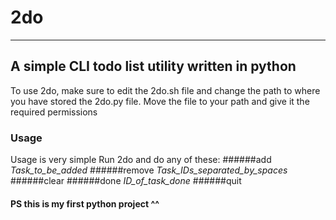 # 2do
---
## A simple CLI todo list utility written in python
To use 2do, make sure to edit the 2do.sh file and change the path to where you have stored the 2do.py file.
Move the file to your path and give it the required permissions

### Usage
Usage is very simple
Run 2do and do any of these:
######add *Task_to_be_added*
######remove *Task_IDs_separated_by_spaces* 
######clear 
######done *ID_of_task_done*
######quit 

#### PS this is my first python project ^^

